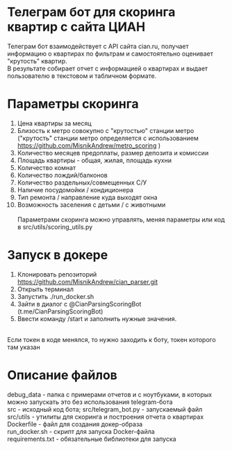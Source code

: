 # Телеграм бот для скоринга квартир с сайта ЦИАН

Телеграм бот взаимодействует с API сайта cian.ru, получает информацию о квартирах по фильтрам и самостоятельно оценивает "крутость" квартир. <br>
В результате собирает отчет с информацией о квартирах и выдает пользователю в текстовом и табличном формате. <br>

# Параметры скоринга
1. Цена квартиры за месяц <br>
2. Близость к метро совокупно с "крутостью" станции метро ("крутость" станции метро определяется с использованием https://github.com/MisnikAndrew/metro_scoring ) <br>
3. Количество месяцев предоплаты, размер депозита и комиссии <br>
4. Площадь квартиры - общая, жилая, площадь кухни <br>
5. Количество комнат <br>
6. Количество лождий/балконов <br>
7. Количество раздельных/совмещенных С/У <br>
8. Наличие посудомойки / кондиционера <br>
9. Тип ремонта / направление куда выходят окна <br>
10. Возможность заселения с детьми / с животными <br> <br>
Параметрами скоринга можно управлять, меняя параметры или код в src/utils/scoring_utils.py



# Запуск в докере
1. Клонировать репозиторий https://github.com/MisnikAndrew/cian_parser.git <br>
2. Открыть терминал <br>
3. Запустить ./run_docker.sh <br>
4. Зайти в диалог с @CianParsingScoringBot (t.me/CianParsingScoringBot) <br>
5. Ввести команду /start и заполнить нужные значения. <br><br>

Если токен в коде менялся, то нужно заходить к боту, токен которого там указан




# Описание файлов
debug_data - папка с примерами отчетов и с ноутбуками, в которых можно запускать это без использования telegram-бота <br>
src - исходный код бота; src/telegram_bot.py - запускаемый файл <br>
src/utils - утилиты для скоринга и построения отчета о квартирах  <br>
Dockerfile - файл для создания докер-образа <br>
run_docker.sh - скрипт для запуска Docker-файла <br>
requirements.txt - обязательные библиотеки для запуска <br>


